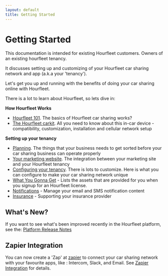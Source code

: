 ```yaml
---
layout: default
title: Getting Started
---
```

# Getting Started

This documentation is intended for existing Hourfleet customers. Owners of an existing hourfleet tenancy.

It discusses setting up and customizing of your Hourfleet car sharing network and app (a.k.a your 'tenancy').



Let's get you up and running with the benefits of doing your car sharing online with Hourfleet.



There is a lot to learn about Hourfleet, so lets dive in:  

**How Hourfleet Works**  
* [Hourfleet 101](howitworks.html). The basics of Hourfleet car sharing works?  
* [The Hourfleet carkit](carkit.html). All you need to know about this in-car device - compatibility, customization, installation and cellular network setup   

**Setting up your tenancy**  
* [Planning](youprovide.html). The things that your business needs to get sorted before your car sharing business can operate properly
* [Your marketing website](yoursite.html). The integration between your marketing site and your Hourfleet tenancy  
* [Configuring your tenancy](youconfigure.html). There is lots to customize. Here is what you can configure to make your car sharing network unique  
* [What You Gonna Get](inthebox.html) - Lists the assets that are provided for you when you signup for an Hourfleet license.  
* [Notifications](notifications.html) - Manage your email and SMS notification content  
* [Insurance](insurance.html) - Supporting your insurance provider


## What's New?

If you want to see what's been improved recently in the Hourfleet platform, see the: [Platform Release Notes](releasenotes.html)

## Zapier Integration

You can now create a 'Zap' at [zapier](http://www.zapier.com) to connect your car sharing network with your favourite apps, like : Intercom, Slack, and Email. See [Zapier Integration](zapier.html) for details.
